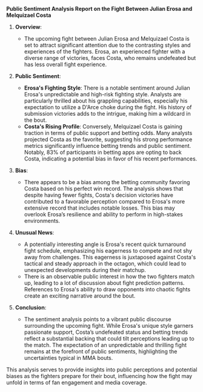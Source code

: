 **Public Sentiment Analysis Report on the Fight Between Julian Erosa and Melquizael Costa**

1. **Overview**:
   - The upcoming fight between Julian Erosa and Melquizael Costa is set to attract significant attention due to the contrasting styles and experiences of the fighters. Erosa, an experienced fighter with a diverse range of victories, faces Costa, who remains undefeated but has less overall fight experience.

2. **Public Sentiment**:
   - **Erosa's Fighting Style**: There is a notable sentiment around Julian Erosa's unpredictable and high-risk fighting style. Analysts are particularly thrilled about his grappling capabilities, especially his expectation to utilize a D'Arce choke during the fight. His history of submission victories adds to the intrigue, making him a wildcard in the bout.
   - **Costa's Rising Profile**: Conversely, Melquizael Costa is gaining traction in terms of public support and betting odds. Many analysts projected Costa as the favorite, suggesting his strong performance metrics significantly influence betting trends and public sentiment. Notably, 83% of participants in betting apps are opting to back Costa, indicating a potential bias in favor of his recent performances.

3. **Bias**: 
   - There appears to be a bias among the betting community favoring Costa based on his perfect win record. The analysis shows that despite having fewer fights, Costa's decision victories have contributed to a favorable perception compared to Erosa's more extensive record that includes notable losses. This bias may overlook Erosa’s resilience and ability to perform in high-stakes environments.

4. **Unusual News**:
   - A potentially interesting angle is Erosa's recent quick turnaround fight schedule, emphasizing his eagerness to compete and not shy away from challenges. This eagerness is juxtaposed against Costa's tactical and steady approach in the octagon, which could lead to unexpected developments during their matchup.
   - There is an observable public interest in how the two fighters match up, leading to a lot of discussion about fight prediction patterns. References to Erosa's ability to draw opponents into chaotic fights create an exciting narrative around the bout.

5. **Conclusion**:
   - The sentiment analysis points to a vibrant public discourse surrounding the upcoming fight. While Erosa's unique style garners passionate support, Costa’s undefeated status and betting trends reflect a substantial backing that could tilt perceptions leading up to the match. The expectation of an unpredictable and thrilling fight remains at the forefront of public sentiments, highlighting the uncertainties typical in MMA bouts. 

This analysis serves to provide insights into public perceptions and potential biases as the fighters prepare for their bout, influencing how the fight may unfold in terms of fan engagement and media coverage.